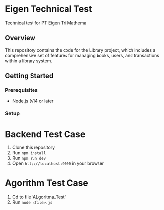 # Eigen Technical Test
Technical test for PT Eigen Tri Mathema

## Overview
This repository contains the code for the Library project, which includes a comprehensive set of features for managing books, users, and transactions within a library system.

## Getting Started

### Prerequisites
- Node.js (v14 or later

### Setup
# Backend Test Case
1. Clone this repository
2. Run `npm install`
3. Run `npm run dev`
4. Open `http://localhost:9000` in your browser

# Agorithm Test Case
1. Cd to file 'ALgoritma_Test'
2. Run `node <file>.js`
